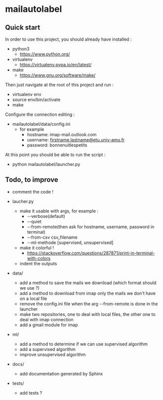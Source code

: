 # mailautolabel

## Quick start

In order to use this project, you should already have installed :
  - python3
    - https://www.python.org/
  - virtualenv
    - https://virtualenv.pypa.io/en/latest/
  - make
    - https://www.gnu.org/software/make/

Then just navigate at the root of this project and run :
  - virtualenv env
  - source env/bin/activate
  - make

Configure the connection editing :
  - mailautolabel/data/config.ini
    - for example
      - hostname: imap-mail.outlook.com
      - username: firstname.lastname@etu.univ-amu.fr
      - password: bonnenuitlespetits

At this point you should be able to run the script :
  - python mailautolabel/launcher.py

## Todo, to improve

- comment the code !

- laucher.py
  - make it usable with args, for example :
    - --verbose(default)
    - --quiet
    - --from-remote(then ask for hostname, username, password in terminal)
    - --from-csv csv_filename
    - --ml-methode [supervised, unsupervised]
  - make it colorful !
    - https://stackoverflow.com/questions/287871/print-in-terminal-with-colors
  - indent the outputs

- data/
  - add a method to save the mails we download (which format should we use ?)
  - add a method to download from imap only the mails we don't have on a local file
  - remove the config.ini file when the arg --from-remote is done in the launcher
  - make two repositories, one to deal with local files, the other one to deal with imap connection
  - add a gmail module for imap

- ml/
  - add a method to determine if we can use supervised algorithm
  - add a supervised algorithm
  - improve unsupervised algorithm

- docs/
  - add documentation generated by Sphinx

- tests/
  - add tests ?
